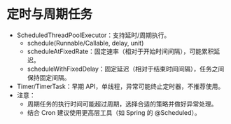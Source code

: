 # 定时与周期任务

- ScheduledThreadPoolExecutor：支持延时/周期执行。
  - schedule(Runnable/Callable, delay, unit)
  - scheduleAtFixedRate：固定速率（相对于开始时间间隔），可能累积延迟。
  - scheduleWithFixedDelay：固定延迟（相对于结束时间间隔），任务之间保持固定间隔。
- Timer/TimerTask：早期 API，单线程，异常可能终止定时器，不推荐使用。
- 注意：
  - 周期任务的执行时间可能超过周期，选择合适的策略并做好异常处理。
  - 结合 Cron 建议使用更高层工具（如 Spring 的 @Scheduled）。